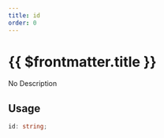 ```yaml
---
title: id
order: 0
---
```


# {{ $frontmatter.title }}

No Description

## Usage

```ts
id: string;
```
